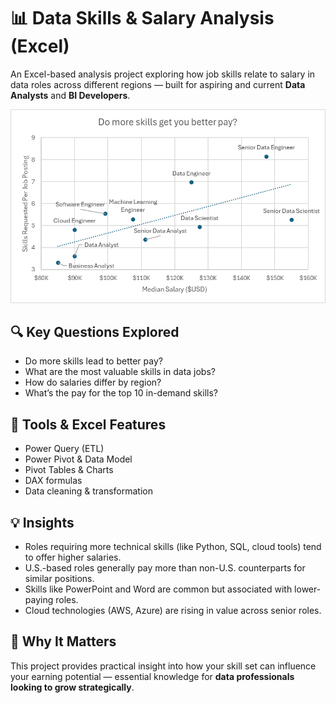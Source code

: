# 📊 Data Skills & Salary Analysis (Excel)

An Excel-based analysis project exploring how job skills relate to salary in data roles across different regions — built for aspiring and current **Data Analysts** and **BI Developers**.

![Dashboard Preview](/0_Resources/Images/2_Project_Analysis_Chart1.png)

## 🔍 Key Questions Explored

- Do more skills lead to better pay?
- What are the most valuable skills in data jobs?
- How do salaries differ by region?
- What’s the pay for the top 10 in-demand skills?

## 💼 Tools & Excel Features

- Power Query (ETL)
- Power Pivot & Data Model
- Pivot Tables & Charts
- DAX formulas
- Data cleaning & transformation

## 💡 Insights

- Roles requiring more technical skills (like Python, SQL, cloud tools) tend to offer higher salaries.
- U.S.-based roles generally pay more than non-U.S. counterparts for similar positions.
- Skills like PowerPoint and Word are common but associated with lower-paying roles.
- Cloud technologies (AWS, Azure) are rising in value across senior roles.

## 🎯 Why It Matters

This project provides practical insight into how your skill set can influence your earning potential — essential knowledge for **data professionals looking to grow strategically**.
